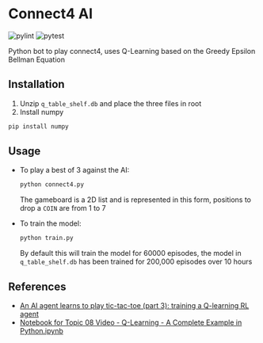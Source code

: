 
# Connect4 AI
![pylint](https://github.com/technocrat13/Connect4Bot/actions/workflows/main.yml/badge.svg)
![pytest](https://github.com/technocrat13/Connect4Bot/actions/workflows/pytest.yml/badge.svg)


Python bot to play connect4, uses Q-Learning based on the Greedy Epsilon Bellman Equation 
## Installation

1. Unzip `q_table_shelf.db` and place the three files in root
2. Install numpy
```bash
pip install numpy
```

## Usage
	
* To play a best of 3 against the AI:

	```bash
	python connect4.py
	```
	The gameboard is a 2D list and is represented in this form, positions to drop a `COIN` are from 1 to 7

* To train the model:
	```bash
	python train.py
	```
	By default this will train the model for 60000 episodes, the model in `q_table_shelf.db` has been trained for 200,000 episodes over 10 hours


## References

+ [An AI agent learns to play tic-tac-toe (part 3): training a Q-learning RL agent](https://towardsdatascience.com/an-ai-agent-learns-to-play-tic-tac-toe-part-3-training-a-q-learning-rl-agent-2871cef2faf0)
+ [Notebook for Topic 08 Video - Q-Learning - A Complete Example in Python.ipynb](https://colab.research.google.com/drive/1E2RViy7xmor0mhqskZV14_NUj2jMpJz3#scrollTo=Kq-QPfDnx4Fo)
